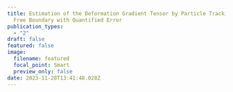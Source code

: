 ```yaml
---
title: Estimation of the Deformation Gradient Tensor by Particle Tracking Near a
  Free Boundary with Quantified Error
publication_types:
  - "2"
draft: false
featured: false
image:
  filename: featured
  focal_point: Smart
  preview_only: false
date: 2023-11-28T13:41:48.028Z
---
```

